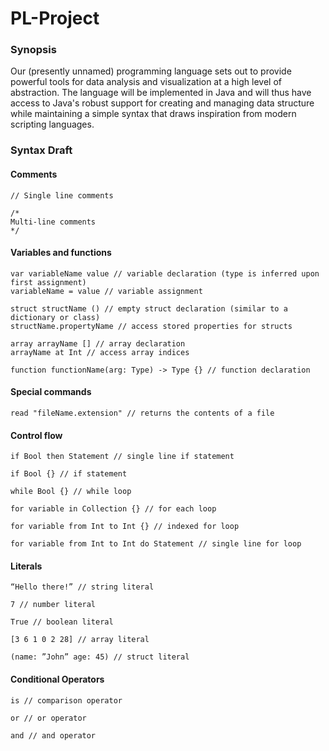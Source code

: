 # PL-Project

### Synopsis

Our (presently unnamed) programming language sets out to provide powerful tools for data analysis and visualization at a high level of abstraction. The language will be implemented in Java and will thus have access to Java's robust support for creating and managing data structure while maintaining a simple syntax that draws inspiration from modern scripting languages.

### Syntax Draft

#### Comments
```
// Single line comments

/* 
Multi-line comments  
*/
```

#### Variables and functions
```
var variableName value // variable declaration (type is inferred upon first assignment)
variableName = value // variable assignment

struct structName () // empty struct declaration (similar to a dictionary or class)
structName.propertyName // access stored properties for structs

array arrayName [] // array declaration
arrayName at Int // access array indices

function functionName(arg: Type) -> Type {} // function declaration
```

#### Special commands
```
read "fileName.extension" // returns the contents of a file
```

#### Control flow
```
if Bool then Statement // single line if statement

if Bool {} // if statement

while Bool {} // while loop

for variable in Collection {} // for each loop

for variable from Int to Int {} // indexed for loop

for variable from Int to Int do Statement // single line for loop
```

#### Literals
```
“Hello there!” // string literal

7 // number literal

True // boolean literal

[3 6 1 0 2 28] // array literal

(name: ”John” age: 45) // struct literal
```

#### Conditional Operators
```
is // comparison operator

or // or operator

and // and operator
```
